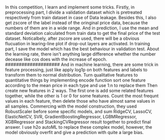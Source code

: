 In this competition, I learn and implement some tricks. Firstly, in preprocessing part, I divide a validation dataset which is pretreated respectively from train dataset in case of Data leakage.
Besides this, I also get zscore of the label instead of the oringinal price data, because the numbers of them are in a wide range. And in prediction, I use the mean and standard deviation calculated from train data to get the final price of the test dataset. 
Noticalbely, after zscore are used, there will be a obvious flucuation in learing-line plot if drop-out layers are activated.
In training part, I save the model which has the best behaviour in validation test.
About the learning rate, there isn't anything large difference whether the number decease like cos does with the increase of epoch. 
####################
And in machine learning, there are some trick in feature processing, just like apply log1p on both features and labels to transform them to normal distribution. 
Turn qualitative features to  quantitative things by implementing encode function sort one feature according to the mean price in each type and use 1:n to replace them
Then create new features in 2 ways. The first one is add some related features together, while the other is 1 or 0 for some features.
Count the most frequnt values in each feature, then delete those who have almost same values in all samples.
Commercing with the model construction, they used RobustScaler before some specific models, and sum RidgeCV, LassoCV, ElasticNetCV, SVR, GradientBoostingRegressor, LGBMRegressor, XGBRegressor and StackingCVRegressor result together to predict final answer.
I use h2o autoML to replace these complex model, however, the model obviously overfit and give a prediction with quite a large bias.
